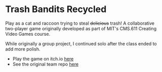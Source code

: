 # Trash Bandits Recycled

Play as a cat and raccoon trying to steal ~~delicious~~ trash! A collaborative two-player game originally developed as part of MIT's CMS.611 Creating Video Games course.

While originally a group project, I continued solo after the class ended to add more polish.

- Play the game on itch.io [here]([url](https://jmfortt.itch.io/trash-bandits-recycled))
- See the original team repo [here]([url](https://github.com/JMFortt/trash-bandits))
